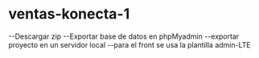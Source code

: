 # ventas-konecta-1
--Descargar zip
--Exportar base de datos en phpMyadmin
--exportar proyecto en un servidor local
--para el front se usa la plantilla admin-LTE 
